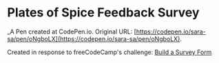# Plates of Spice Feedback Survey
 _A Pen created at CodePen.io. Original URL: [https://codepen.io/sara-sa/pen/oNgboLX](https://codepen.io/sara-sa/pen/oNgboLX).

 Created in response to freeCodeCamp's challenge: [Build a Survey Form](https://www.freecodecamp.org/learn/responsive-web-design/responsive-web-design-projects/build-a-survey-form)
